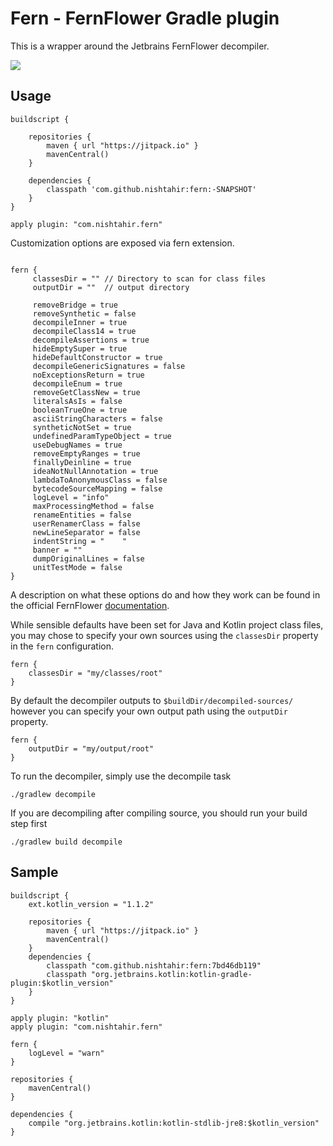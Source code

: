# Fern - FernFlower Gradle plugin

This is a wrapper around the Jetbrains FernFlower decompiler.

[![](https://jitpack.io/v/nishtahir/fern.svg)](https://jitpack.io/#nishtahir/fern)

## Usage

```
buildscript {

    repositories {
        maven { url "https://jitpack.io" }
        mavenCentral()
    }

    dependencies {
	    classpath 'com.github.nishtahir:fern:-SNAPSHOT'
    }
}

apply plugin: "com.nishtahir.fern"

```

Customization options are exposed via fern extension.

```

fern {
     classesDir = "" // Directory to scan for class files
     outputDir = ""  // output directory

     removeBridge = true
     removeSynthetic = false
     decompileInner = true
     decompileClass14 = true
     decompileAssertions = true
     hideEmptySuper = true
     hideDefaultConstructor = true
     decompileGenericSignatures = false
     noExceptionsReturn = true
     decompileEnum = true
     removeGetClassNew = true
     literalsAsIs = false
     booleanTrueOne = true
     asciiStringCharacters = false
     syntheticNotSet = true
     undefinedParamTypeObject = true
     useDebugNames = true
     removeEmptyRanges = true
     finallyDeinline = true
     ideaNotNullAnnotation = true
     lambdaToAnonymousClass = false
     bytecodeSourceMapping = false
     logLevel = "info"
     maxProcessingMethod = false
     renameEntities = false
     userRenamerClass = false
     newLineSeparator = false
     indentString = "    "
     banner = ""
     dumpOriginalLines = false
     unitTestMode = false
}
```
A description on what these options do and how they work can be found in the official FernFlower [documentation](https://github.com/JetBrains/intellij-community/tree/master/plugins/java-decompiler/engine).

While sensible defaults have been set for Java and Kotlin project class files, you may chose to specify your own
sources using the `classesDir` property in the `fern` configuration.

```
fern {
    classesDir = "my/classes/root"
}
```

By default the decompiler outputs to `$buildDir/decompiled-sources/` however you can specify your own output path
using the `outputDir` property.

```
fern {
    outputDir = "my/output/root"
}
```

To run the decompiler, simply use the decompile task

```
./gradlew decompile
```

If you are decompiling after compiling source, you should run your build step first

```
./gradlew build decompile
```

## Sample

```
buildscript {
    ext.kotlin_version = "1.1.2"

    repositories {
        maven { url "https://jitpack.io" }
        mavenCentral()
    }
    dependencies {
        classpath "com.github.nishtahir:fern:7bd46db119"
        classpath "org.jetbrains.kotlin:kotlin-gradle-plugin:$kotlin_version"
    }
}

apply plugin: "kotlin"
apply plugin: "com.nishtahir.fern"

fern {
    logLevel = "warn"
}

repositories {
    mavenCentral()
}

dependencies {
    compile "org.jetbrains.kotlin:kotlin-stdlib-jre8:$kotlin_version"
}

```
